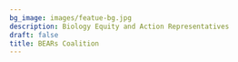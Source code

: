 ```yaml
---
bg_image: images/featue-bg.jpg
description: Biology Equity and Action Representatives
draft: false
title: BEARs Coalition
---
```

